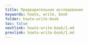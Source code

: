 ```yaml
---
title: Предварительное исследование
keywords: howto, write, book
folder: howto-write-book
toc: false
nextlink: howto-write-book/1.md
prevlink: howto-write-book/1.md
---
```


